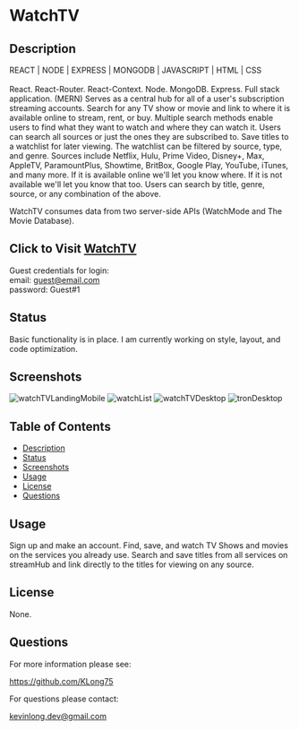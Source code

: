 # WatchTV

## Description
REACT | NODE | EXPRESS | MONGODB | JAVASCRIPT | HTML | CSS 
<br></br>
React. React-Router. React-Context. Node. MongoDB. Express. Full stack application. (MERN) Serves as a central hub for all of a user's subscription streaming accounts. Search for any TV show or movie and link to where it is available online to stream, rent, or buy. Multiple search methods enable users to find what they want to watch and where they can watch it. Users can search all sources or just the ones they are subscribed to. Save titles to a watchlist for later viewing. The watchlist can be filtered by source, type, and genre. Sources include Netflix, Hulu, Prime Video, Disney+, Max, AppleTV, ParamountPlus, Showtime, BritBox, Google Play, YouTube, iTunes, and many more. If it is available online we'll let you know where. If it is not available we'll let you know that too. Users can search by title, genre, source, or any combination of the above.

WatchTV consumes data from two server-side APIs (WatchMode and The Movie Database).

## Click to Visit <a href='https://streamhub-e4fc2af8fdfc.herokuapp.com/'>WatchTV</a>
Guest credentials for login: 
<br/>
email: guest@email.com 
<br/>
password: Guest#1

## Status
Basic functionality is in place. I am currently working on style, layout, and code optimization.

## Screenshots
![watchTVLandingMobile](https://github.com/KLong75/stream-hub/assets/98487770/c0b85f7f-1397-4a09-bcde-490ac4bae0dd)
![watchList](https://github.com/KLong75/stream-hub/assets/98487770/fc4e4252-e252-4f46-a864-02873faf9421)
![watchTVDesktop](https://github.com/KLong75/stream-hub/assets/98487770/93ba060b-762a-4080-b2c4-1bf88e360bd3)
![tronDesktop](https://github.com/KLong75/stream-hub/assets/98487770/f3439a67-7ee9-49b8-b295-2c4533bdb44d)




## Table of Contents
- [Description](#description)
- [Status](#status)
- [Screenshots](#screenshots)
- [Usage](#usage)
- [License](#license)
- [Questions](#questions)

## Usage

Sign up and make an account. Find, save, and watch TV Shows and movies on the services you already use. Search and save titles from all services on streamHub and link directly to the titles for viewing on any source.

## License

None.

## Questions

For more information please see:

<https://github.com/KLong75>

For questions please contact:

[kevinlong.dev@gmail.com](mailto:kevinlong.dev@gmail.com)
